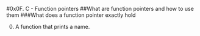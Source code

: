 #0x0F. C - Function pointers
##What are function pointers and how to use them
###What does a function pointer exactly hold

0. A function that prints a name.

